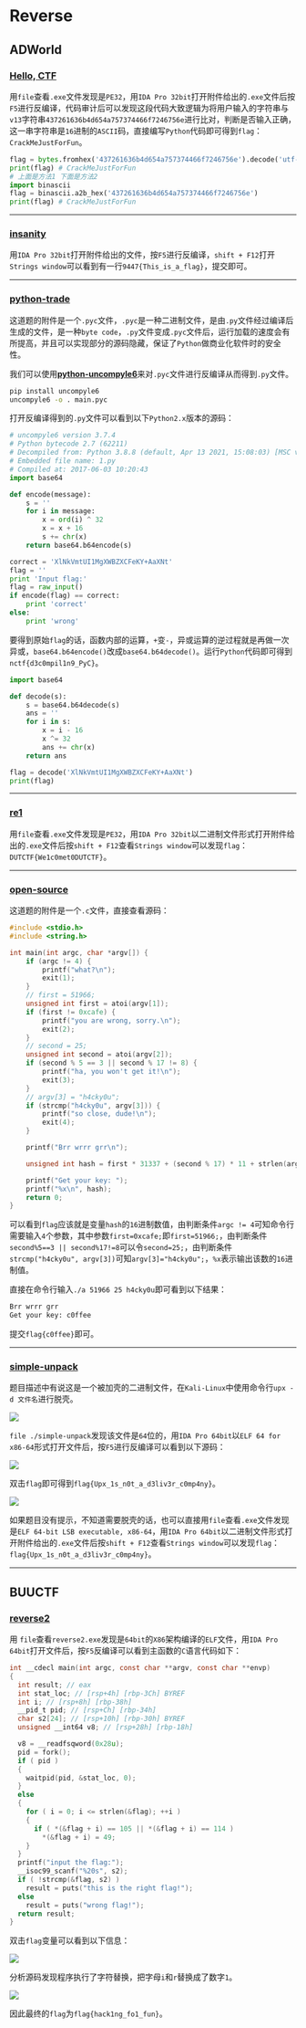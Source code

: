 # Reverse

## ADWorld

### [Hello, CTF](https://adworld.xctf.org.cn/task/answer?type=reverse&number=4&grade=0&id=5075)

用`file`查看`.exe`文件发现是`PE32`，用`IDA Pro 32bit`打开附件给出的`.exe`文件后按`F5`进行反编译，代码审计后可以发现这段代码大致逻辑为将用户输入的字符串与`v13`字符串`437261636b4d654a757374466f7246756e`进行比对，判断是否输入正确，这一串字符串是`16`进制的`ASCII`码，直接编写`Python`代码即可得到`flag`：`CrackMeJustForFun`。

```python
flag = bytes.fromhex('437261636b4d654a757374466f7246756e').decode('utf-8')
print(flag) # CrackMeJustForFun
# 上面是方法1 下面是方法2
import binascii
flag = binascii.a2b_hex('437261636b4d654a757374466f7246756e')
print(flag) # CrackMeJustForFun
```

------

### [insanity](https://adworld.xctf.org.cn/task/answer?type=reverse&number=4&grade=0&id=5079)

用`IDA Pro 32bit`打开附件给出的文件，按`F5`进行反编译，`shift + F12`打开`Strings window`可以看到有一行`9447{This_is_a_flag}`，提交即可。

------

### [python-trade](https://adworld.xctf.org.cn/task/answer?type=reverse&number=4&grade=0&id=5083)

这道题的附件是一个`.pyc`文件，`.pyc`是一种二进制文件，是由`.py`文件经过编译后生成的文件，是一种`byte code`，`.py`文件变成`.pyc`文件后，运行加载的速度会有所提高，并且可以实现部分的源码隐藏，保证了`Python`做商业化软件时的安全性。

我们可以使用[**python-uncompyle6**](https://github.com/rocky/python-uncompyle6)来对`.pyc`文件进行反编译从而得到`.py`文件。

```bash
pip install uncompyle6
uncompyle6 -o . main.pyc
```

打开反编译得到的`.py`文件可以看到以下`Python2.x`版本的源码：

```python
# uncompyle6 version 3.7.4
# Python bytecode 2.7 (62211)
# Decompiled from: Python 3.8.8 (default, Apr 13 2021, 15:08:03) [MSC v.1916 64 bit (AMD64)]
# Embedded file name: 1.py
# Compiled at: 2017-06-03 10:20:43
import base64

def encode(message):
    s = ''
    for i in message:
        x = ord(i) ^ 32
        x = x + 16
        s += chr(x)
    return base64.b64encode(s)

correct = 'XlNkVmtUI1MgXWBZXCFeKY+AaXNt'
flag = ''
print 'Input flag:'
flag = raw_input()
if encode(flag) == correct:
    print 'correct'
else:
    print 'wrong'
```

要得到原始`flag`的话，函数内部的运算，`+`变`-`，异或运算的逆过程就是再做一次异或，`base64.b64encode()`改成`base64.b64decode()`。运行`Python`代码即可得到`nctf{d3c0mpil1n9_PyC}`。

```python
import base64

def decode(s):
    s = base64.b64decode(s)
    ans = ''
    for i in s:
        x = i - 16
        x ^= 32
        ans += chr(x)
    return ans

flag = decode('XlNkVmtUI1MgXWBZXCFeKY+AaXNt')
print(flag)
```

------

### [re1](https://adworld.xctf.org.cn/task/answer?type=reverse&number=4&grade=0&id=5073)

用`file`查看`.exe`文件发现是`PE32`，用`IDA Pro 32bit`以二进制文件形式打开附件给出的`.exe`文件后按`shift + F12`查看`Strings window`可以发现`flag`：`DUTCTF{We1c0met0DUTCTF}`。

------

### [open-source](https://adworld.xctf.org.cn/task/answer?type=reverse&number=4&grade=0&id=5076)

这道题的附件是一个`.c`文件，直接查看源码：

```c
#include <stdio.h>
#include <string.h>

int main(int argc, char *argv[]) {
    if (argc != 4) {
    	printf("what?\n");
    	exit(1);
    }
    // first = 51966;
    unsigned int first = atoi(argv[1]);
    if (first != 0xcafe) {  
    	printf("you are wrong, sorry.\n");
    	exit(2);
    }
    // second = 25;
    unsigned int second = atoi(argv[2]);
    if (second % 5 == 3 || second % 17 != 8) {
    	printf("ha, you won't get it!\n");
    	exit(3);
    }
    // argv[3] = "h4cky0u";
    if (strcmp("h4cky0u", argv[3])) {
    	printf("so close, dude!\n");
    	exit(4);
    }

    printf("Brr wrrr grr\n");

    unsigned int hash = first * 31337 + (second % 17) * 11 + strlen(argv[3]) - 1615810207;

    printf("Get your key: ");
    printf("%x\n", hash);
    return 0;
}
```

可以看到`flag`应该就是变量`hash`的`16`进制数值，由判断条件`argc != 4`可知命令行需要输入`4`个参数，其中参数`first=0xcafe;`即`first=51966;`，由判断条件`second%5==3 || second%17!=8`可以令`second=25;`，由判断条件`strcmp("h4cky0u", argv[3])`可知`argv[3]="h4cky0u";`，`%x`表示输出该数的`16`进制值。

直接在命令行输入`./a 51966 25 h4cky0u`即可看到以下结果：

```bash
Brr wrrr grr
Get your key: c0ffee
```

提交`flag{c0ffee}`即可。

------

### [simple-unpack](https://adworld.xctf.org.cn/task/answer?type=reverse&number=4&grade=0&id=5077)

题目描述中有说这是一个被加壳的二进制文件，在`Kali-Linux`中使用命令行`upx -d 文件名`进行脱壳。

![](https://paper.tanyaodan.com/ADWorld/reverse/simple-unpack/1.png)

`file ./simple-unpack`发现该文件是`64`位的，用`IDA Pro 64bit`以`ELF 64 for x86-64`形式打开文件后，按`F5`进行反编译可以看到以下源码：

![](https://paper.tanyaodan.com/ADWorld/reverse/simple-unpack/2.png)

双击`flag`即可得到`flag{Upx_1s_n0t_a_d3liv3r_c0mp4ny}`。

![](https://paper.tanyaodan.com/ADWorld/reverse/simple-unpack/3.png)

如果题目没有提示，不知道需要脱壳的话，也可以直接用`file`查看`.exe`文件发现是`ELF 64-bit LSB executable, x86-64`，用`IDA Pro 64bit`以二进制文件形式打开附件给出的`.exe`文件后按`shift + F12`查看`Strings window`可以发现`flag`：`flag{Upx_1s_n0t_a_d3liv3r_c0mp4ny}`。

------

## BUUCTF

### [reverse2](https://buuoj.cn/challenges#reverse2)

用 `file`查看`reverse2.exe`发现是`64bit`的`X86`架构编译的`ELF`文件，用`IDA Pro 64bit`打开文件后，按`F5`反编译可以看到主函数的`C`语言代码如下：

```c
int __cdecl main(int argc, const char **argv, const char **envp)
{
  int result; // eax
  int stat_loc; // [rsp+4h] [rbp-3Ch] BYREF
  int i; // [rsp+8h] [rbp-38h]
  __pid_t pid; // [rsp+Ch] [rbp-34h]
  char s2[24]; // [rsp+10h] [rbp-30h] BYREF
  unsigned __int64 v8; // [rsp+28h] [rbp-18h]

  v8 = __readfsqword(0x28u);
  pid = fork();
  if ( pid )
  {
    waitpid(pid, &stat_loc, 0);
  }
  else
  {
    for ( i = 0; i <= strlen(&flag); ++i )
    {
      if ( *(&flag + i) == 105 || *(&flag + i) == 114 )
        *(&flag + i) = 49;
    }
  }
  printf("input the flag:");
  __isoc99_scanf("%20s", s2);
  if ( !strcmp(&flag, s2) )
    result = puts("this is the right flag!");
  else
    result = puts("wrong flag!");
  return result;
}
```

双击`flag`变量可以看到以下信息：

![](https://paper.tanyaodan.com/BUUCTF/reverse2/1.png)

分析源码发现程序执行了字符替换，把字母`i`和`r`替换成了数字`1`。

![](https://paper.tanyaodan.com/BUUCTF/reverse2/2.png)

因此最终的`flag`为`flag{hack1ng_fo1_fun}`。

